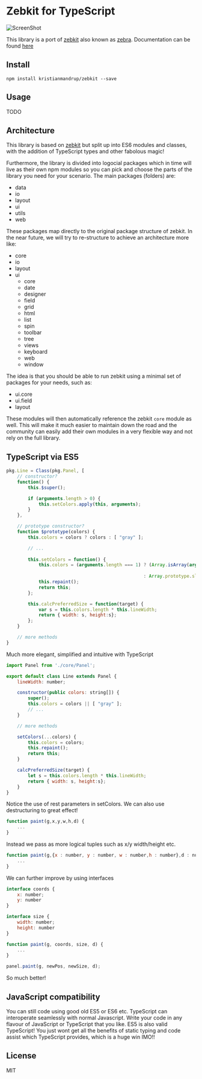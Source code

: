 # Zebkit for TypeScript

![ScreenShot](http://repo.zebkit.org/zebkit.logo.png)

This library is a port of [zebkit](https://github.com/barmalei/zebkit) also known as [zebra](http://www.zebkit.org/).
Documentation can be found [here](http://www.zebkit.org/documentation/)

## Install

`npm install kristianmandrup/zebkit --save`

## Usage

TODO

## Architecture

This library is based on [zebkit](https://github.com/barmalei/zebkit) but split up into ES6 modules and classes, with the 
addition of TypeScript types and other fabolous magic!

Furthermore, the library is divided into logocial packages which in time will live as their own npm modules so you can pick and choose the parts
of the library you need for your scenario. The main packages (folders) are:

- data
- io
- layout
- ui
- utils
- web

These packages map directly to the original package structure of zebkit. In the near future, we will try to re-structure to achieve an
architecture more like:

- core
- io
- layout
- ui
  - core
  - date
  - designer
  - field
  - grid
  - html
  - list
  - spin
  - toolbar
  - tree
  - views
  - keyboard
  - web
  - window

The idea is that you should be able to run zebkit using a minimal set of packages for your needs, such as:

- ui.core
- ui.field
- layout

These modules will then automatically reference the zebkit `core` module as well.
This will make it much easier to maintain down the road and the community can easily add their own modules in a very flexible way
and not rely on the full library.

## TypeScript via ES5

```js
pkg.Line = Class(pkg.Panel, [
    // constructor?
    function() {
        this.$super();

        if (arguments.length > 0) {
            this.setColors.apply(this, arguments);
        }
    },

    // prototype constructor?
    function $prototype(colors) {
        this.colors = colors ? colors : [ "gray" ];

        // ...
 
        this.setColors = function() {
            this.colors = (arguments.length === 1) ? (Array.isArray(arguments[0]) ? arguments[0].slice(0)
                                                                                  : [ arguments[0] ] )
                                                   : Array.prototype.slice.call(arguments);
            this.repaint();
            return this;
        };

        this.calcPreferredSize = function(target) {
            var s = this.colors.length * this.lineWidth;
            return { width: s, height:s};
        };
    }

    // more methods
}

```

Much more elegant, simplified and intuitive with TypeScript

```js
import Panel from './core/Panel';

export default class Line extends Panel {
    lineWidth: number;

    constructor(public colors: string[]) {
        super();
        this.colors = colors || [ "gray" ];
        // ...
    }

    // more methods

    setColors(...colors) {
        this.colors = colors;
        this.repaint();
        return this;
    }

    calcPreferredSize(target) {
        let s = this.colors.length * this.lineWidth;
        return { width: s, height:s};
    }
}    
```

Notice the use of rest parameters in setColors. We can also use destructuring to great effect!

```js
function paint(g,x,y,w,h,d) {
    ...
}
```

Instead we pass as more logical tuples such as x/y width/height etc. 

```js
function paint(g,{x : number, y : number, w : number,h : number},d : number) {
    ...
}
```

We can further improve by using interfaces

```js
interface coords {
    x: number;
    y: number
} 

interface size {
    width: number;
    height: number
} 

function paint(g, coords, size, d) {
    ...
}

panel.paint(g, newPos, newSize, d);
```

So much better!

## JavaScript compatibility

You can still code using good old ES5 or ES6 etc. TypeScript can interoperate seamlessly with normal Javascript.
Write your code in any flavour of JavaScript or TypeScript that you like. ES5 is also valid TypeScript! 
You just wont get all the benefits of static typing and code assist which TypeScript provides, which is a 
huge win IMO!!

## License

MIT


